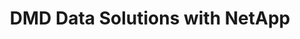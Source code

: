 ---
layout: post
title: DMD Data Solutions with NetApp
level: platinum
logo_filename: sponsor_DMD_150.png
---